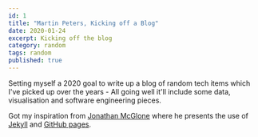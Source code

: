 ```yaml
---
id: 1
title: "Martin Peters, Kicking off a Blog"
date: 2020-01-24
excerpt: Kicking off the blog
category: random
tags: random    
published: true
---
```


Setting myself a 2020 goal to write up a blog of random tech items which I've picked up over the years - All going well it'll include some data, visualisation and software engineering pieces.

Got my inspiration from [Jonathan McGlone](http://jmcglone.com/guides/github-pages/) where he presents the use of [Jekyll](http://jekyllrb.com) and [GitHub pages](https://pages.github.com/).

